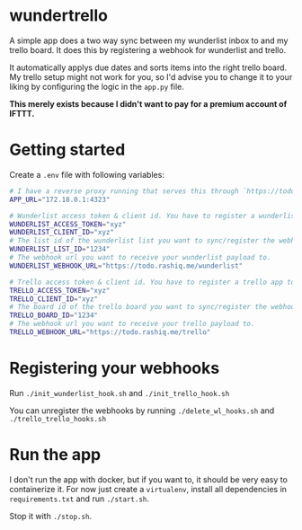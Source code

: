 # wundertrello
A simple app does a two way sync between my wunderlist inbox to and my trello board. 
It does this by registering a webhook for wunderlist and trello.

It automatically applys due dates and sorts items into the right trello board.
My trello setup might not work for you, so I'd advise you to change it to your liking by configuring the logic in the `app.py` file.

**This merely exists because I didn't want to pay for a premium account of IFTTT.**


# Getting started

Create a `.env` file with following variables:

``` sh
# I have a reverse proxy running that serves this through `https://todo.rashiq.me`.
APP_URL="172.18.0.1:4323"

# Wunderlist access token & client id. You have to register a wunderlist app to get those.
WUNDERLIST_ACCESS_TOKEN="xyz"
WUNDERLIST_CLIENT_ID="xyz"
# The list id of the wunderlist list you want to sync/register the webhook for.
WUNDERLIST_LIST_ID="1234"
# The webhook url you want to receive your wunderlist payload to.
WUNDERLIST_WEBHOOK_URL="https://todo.rashiq.me/wunderlist"

# Trello access token & client id. You have to register a trello app to get those.
TRELLO_ACCESS_TOKEN="xyz"
TRELLO_CLIENT_ID="xyz"
# The board id of the trello board you want to sync/register the webhook for.
TRELLO_BOARD_ID="1234"
# The webhook url you want to receive your trello payload to.
TRELLO_WEBHOOK_URL="https://todo.rashiq.me/trello"
```

# Registering your webhooks

Run `./init_wunderlist_hook.sh` and `./init_trello_hook.sh`

You can unregister the webhooks by running `./delete_wl_hooks.sh` and `./trello_trello_hooks.sh`

# Run the app

I don't run the app with docker, but if you want to, it should be very easy to containerize it. 
For now just create a `virtualenv`, install all dependencies in `requirements.txt` and run `./start.sh`.

Stop it with `./stop.sh`.

